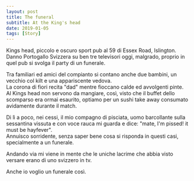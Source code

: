 ```yaml
---
layout: post
title: The funeral
subtitle: At the King's head
date: 2019-01-05
tags: [Story]
---
```


Kings head, piccolo e oscuro sport pub al 59 di Essex Road, Islington.
Danno Portogallo Svizzera su ben tre televisori oggi, malgrado,
proprio in quel pub si svolga il party di un funerale.

Tra familiari ed amici del compianto si contano anche due bambini,
un vecchio col kilt e una appariscente vedova.  
La corona di fiori recita "dad" mentre fioccano calde ed avvolgenti pinte.  
Al Kings head non servono da mangiare, così, visto che il buffet dello scomparso
era ormai esaurito, optiamo per un sushi take away consumato avidamente
durante il match.

Di lì a poco, nei cessi, il mio compagno di pisciata, uomo barcollante
sulla sessantina vissuta e con voce rauca mi guarda e dice:
"mate, I'm pissed! it must be hayfever".  
Annuisco sorridente, senza saper bene cosa si risponda in questi casi,
specialmente a un funerale.

Andando via mi viene in mente che le uniche lacrime che abbia visto versare
erano di uno svizzero in tv.

Anche io voglio un funerale così.

